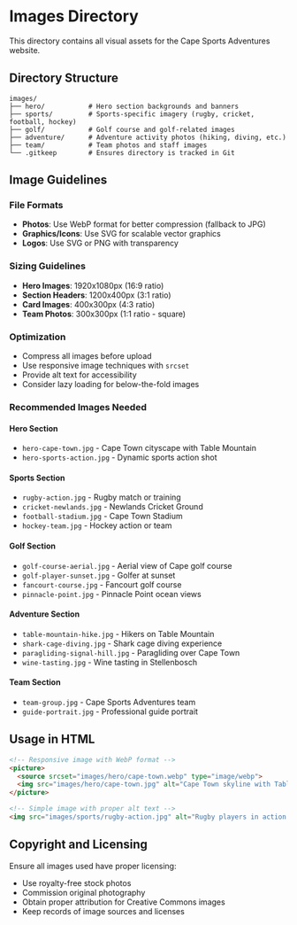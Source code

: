 # Images Directory

This directory contains all visual assets for the Cape Sports Adventures website.

## Directory Structure

```
images/
├── hero/           # Hero section backgrounds and banners
├── sports/         # Sports-specific imagery (rugby, cricket, football, hockey)
├── golf/           # Golf course and golf-related images
├── adventure/      # Adventure activity photos (hiking, diving, etc.)
├── team/           # Team photos and staff images
└── .gitkeep        # Ensures directory is tracked in Git
```

## Image Guidelines

### File Formats
- **Photos**: Use WebP format for better compression (fallback to JPG)
- **Graphics/Icons**: Use SVG for scalable vector graphics
- **Logos**: Use SVG or PNG with transparency

### Sizing Guidelines
- **Hero Images**: 1920x1080px (16:9 ratio)
- **Section Headers**: 1200x400px (3:1 ratio)
- **Card Images**: 400x300px (4:3 ratio)
- **Team Photos**: 300x300px (1:1 ratio - square)

### Optimization
- Compress all images before upload
- Use responsive image techniques with `srcset`
- Provide alt text for accessibility
- Consider lazy loading for below-the-fold images

### Recommended Images Needed

#### Hero Section
- `hero-cape-town.jpg` - Cape Town cityscape with Table Mountain
- `hero-sports-action.jpg` - Dynamic sports action shot

#### Sports Section
- `rugby-action.jpg` - Rugby match or training
- `cricket-newlands.jpg` - Newlands Cricket Ground
- `football-stadium.jpg` - Cape Town Stadium
- `hockey-team.jpg` - Hockey action or team

#### Golf Section
- `golf-course-aerial.jpg` - Aerial view of Cape golf course
- `golf-player-sunset.jpg` - Golfer at sunset
- `fancourt-course.jpg` - Fancourt golf course
- `pinnacle-point.jpg` - Pinnacle Point ocean views

#### Adventure Section
- `table-mountain-hike.jpg` - Hikers on Table Mountain
- `shark-cage-diving.jpg` - Shark cage diving experience
- `paragliding-signal-hill.jpg` - Paragliding over Cape Town
- `wine-tasting.jpg` - Wine tasting in Stellenbosch

#### Team Section
- `team-group.jpg` - Cape Sports Adventures team
- `guide-portrait.jpg` - Professional guide portrait

## Usage in HTML

```html
<!-- Responsive image with WebP format -->
<picture>
  <source srcset="images/hero/cape-town.webp" type="image/webp">
  <img src="images/hero/cape-town.jpg" alt="Cape Town skyline with Table Mountain" loading="lazy">
</picture>

<!-- Simple image with proper alt text -->
<img src="images/sports/rugby-action.jpg" alt="Rugby players in action during a Springbok match" loading="lazy">
```

## Copyright and Licensing

Ensure all images used have proper licensing:
- Use royalty-free stock photos
- Commission original photography
- Obtain proper attribution for Creative Commons images
- Keep records of image sources and licenses